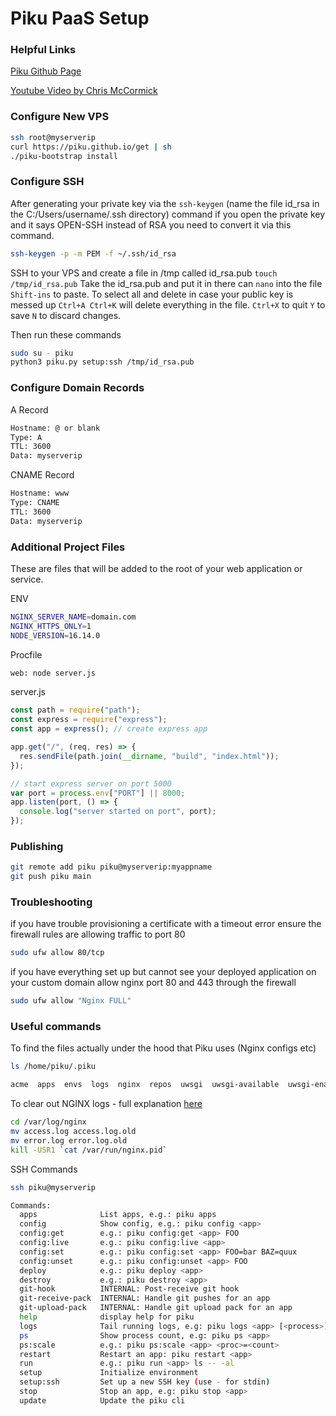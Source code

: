 # Piku PaaS Setup

### Helpful Links

[Piku Github Page](https://github.com/piku/piku)

[Youtube Video by Chris McCormick](https://www.youtube.com/watch?v=ec-GoDukHWk)

### Configure New VPS

```bash
ssh root@myserverip
curl https://piku.github.io/get | sh
./piku-bootstrap install
```

### Configure SSH

After generating your private key via the `ssh-keygen` (name the file id_rsa in the C:/Users/username/.ssh directory) command
if you open the private key and it says OPEN-SSH instead of RSA you need to convert it via this command.

```bash
ssh-keygen -p -m PEM -f ~/.ssh/id_rsa
```

SSH to your VPS and create a file in /tmp called id_rsa.pub `touch /tmp/id_rsa.pub` Take the id_rsa.pub and put it in there
can `nano` into the file `Shift-ins` to paste. To select all and delete in case your public key is messed up `Ctrl+A Ctrl+K` will delete
everything in the file. `Ctrl+X` to quit `Y` to save `N` to discard changes.

Then run these commands

```bash
sudo su - piku
python3 piku.py setup:ssh /tmp/id_rsa.pub
```

### Configure Domain Records

A Record

```bash
Hostname: @ or blank
Type: A
TTL: 3600
Data: myserverip
```

CNAME Record

```bash
Hostname: www
Type: CNAME
TTL: 3600
Data: myserverip
```

### Additional Project Files

These are files that will be added to the root of your web application or service.

ENV

```bash
NGINX_SERVER_NAME=domain.com
NGINX_HTTPS_ONLY=1
NODE_VERSION=16.14.0
```

Procfile

```bash
web: node server.js
```

server.js

```javascript
const path = require("path");
const express = require("express");
const app = express(); // create express app

app.get("/", (req, res) => {
  res.sendFile(path.join(__dirname, "build", "index.html"));
});

// start express server on port 5000
var port = process.env["PORT"] || 8000;
app.listen(port, () => {
  console.log("server started on port", port);
});
```

### Publishing

```bash
git remote add piku piku@myserverip:myappname
git push piku main
```

### Troubleshooting

if you have trouble provisioning a certificate with a timeout error ensure the firewall rules are allowing traffic to port 80

```bash
sudo ufw allow 80/tcp
```

if you have everything set up but cannot see your deployed application on your custom domain allow nginx port 80 and 443 through the firewall

```bash
sudo ufw allow "Nginx FULL"
```

### Useful commands

To find the files actually under the hood that Piku uses (Nginx configs etc)

```bash
ls /home/piku/.piku

acme  apps  envs  logs  nginx  repos  uwsgi  uwsgi-available  uwsgi-enabled
```

To clear out NGINX logs - full explanation [here](https://stackoverflow.com/questions/32410053/clean-var-log-nginx-logs-file)

```bash
cd /var/log/nginx
mv access.log access.log.old
mv error.log error.log.old
kill -USR1 `cat /var/run/nginx.pid`
```

SSH Commands

```bash
ssh piku@myserverip

Commands:
  apps              List apps, e.g.: piku apps
  config            Show config, e.g.: piku config <app>
  config:get        e.g.: piku config:get <app> FOO
  config:live       e.g.: piku config:live <app>
  config:set        e.g.: piku config:set <app> FOO=bar BAZ=quux
  config:unset      e.g.: piku config:unset <app> FOO
  deploy            e.g.: piku deploy <app>
  destroy           e.g.: piku destroy <app>
  git-hook          INTERNAL: Post-receive git hook
  git-receive-pack  INTERNAL: Handle git pushes for an app
  git-upload-pack   INTERNAL: Handle git upload pack for an app
  help              display help for piku
  logs              Tail running logs, e.g: piku logs <app> [<process>]
  ps                Show process count, e.g: piku ps <app>
  ps:scale          e.g.: piku ps:scale <app> <proc>=<count>
  restart           Restart an app: piku restart <app>
  run               e.g.: piku run <app> ls -- -al
  setup             Initialize environment
  setup:ssh         Set up a new SSH key (use - for stdin)
  stop              Stop an app, e.g: piku stop <app>
  update            Update the piku cli

```

